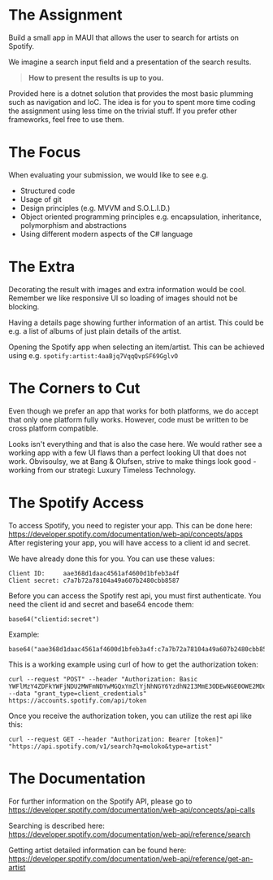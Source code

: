 # The Assignment
Build a small app in MAUI that allows the user to search for artists on Spotify.

We imagine a search input field and a presentation of the search results.
    
>**How to present the results is up to you.**

Provided here is a dotnet solution that provides the most basic plumming such as navigation and IoC. The idea is for you to spent more time coding the assignment using less time on the trivial stuff. If you prefer other frameworks, feel free to use them.

# The Focus
When evaluating your submission, we would like to see e.g.
* Structured code
* Usage of git
* Design principles (e.g. MVVM and S.O.L.I.D.)
* Object oriented programming principles e.g. encapsulation, inheritance, polymorphism and abstractions 
* Using different modern aspects of the C# language

# The Extra
Decorating the result with images and extra information would be cool. Remember we like responsive UI so loading of images should not be blocking.

Having a details page showing further information of an artist. This could be e.g. a list of albums of just plain details of the artist.

Opening the Spotify app when selecting an item/artist. This can be achieved using e.g. `spotify:artist:4aaBjq7VqqQvpSF69GglvO` 

# The Corners to Cut
Even though we prefer an app that works for both platforms, we do accept that only one platform fully works. However, code must be written to be cross platform compatible.

Looks isn't everything and that is also the case here. We would rather see a working app with a few UI flaws than a perfect looking UI that does not work. Obvisoulsy, we at Bang & Olufsen, strive to make things look good - working from our strategi: Luxury Timeless Technology.

# The Spotify Access
To access Spotify, you need to register your app. This can be done here: https://developer.spotify.com/documentation/web-api/concepts/apps  
After registering your app, you will have access to a client id and secret.

We have already done this for you. You can use these values:

    Client ID:     aae368d1daac4561af4600d1bfeb3a4f
    Client secret: c7a7b72a78104a49a607b2480cbb8587

Before you can access the Spotify rest api, you must first authenticate. You need the client id and secret and base64 encode them:

    base64("clientid:secret")

Example:

    base64("aae368d1daac4561af4600d1bfeb3a4f:c7a7b72a78104a49a607b2480cbb8587")

This is a working example using curl of how to get the authorization token:

    curl --request "POST" --header "Authorization: Basic YWFlMzY4ZDFkYWFjNDU2MWFmNDYwMGQxYmZlYjNhNGY6YzdhN2I3MmE3ODEwNGE0OWE2MDdiMjQ4MGNiYjg1ODc" --data "grant_type=client_credentials" https://accounts.spotify.com/api/token


Once you receive the authorization token, you can utilize the rest api like this:

    curl --request GET --header "Authorization: Bearer [token]" "https://api.spotify.com/v1/search?q=moloko&type=artist"

# The Documentation
For further information on the Spotify API, please go to  
https://developer.spotify.com/documentation/web-api/concepts/api-calls

Searching is described here:  
https://developer.spotify.com/documentation/web-api/reference/search

Getting artist detailed information can be found here:  
https://developer.spotify.com/documentation/web-api/reference/get-an-artist
